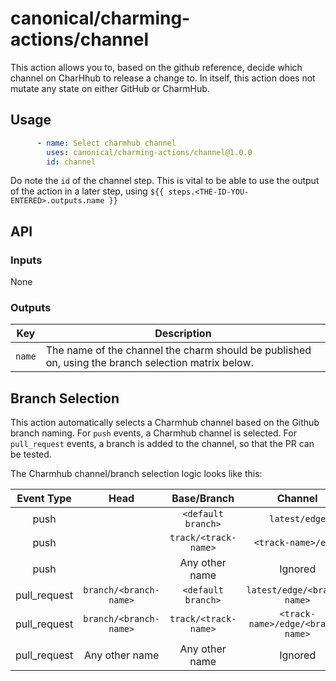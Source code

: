 # canonical/charming-actions/channel

This action allows you to, based on the github reference, decide which channel on CharHhub to release
a change to. In itself, this action does not mutate any state on either GitHub or CharmHub.

## Usage

```yaml
      - name: Select charmhub channel
        uses: canonical/charming-actions/channel@1.0.0
        id: channel
```

Do note the `id` of the channel step. This is vital to be able to use the output of the action
in a later step, using `${{ steps.<THE-ID-YOU-ENTERED>.outputs.name }}`

## API

### Inputs

None

### Outputs

| Key    | Description                                                                                        |
| ------ | -------------------------------------------------------------------------------------------------- |
| `name` | The name of the channel the charm should be published on, using the branch selection matrix below. |


## Branch Selection

This action automatically selects a Charmhub channel based on the Github branch naming. For `push`
events, a Charmhub channel is selected. For `pull_request` events, a branch is added to the channel, so
that the PR can be tested.

The Charmhub channel/branch selection logic looks like this:

| Event Type   | Head                   | Base/Branch          | Channel                           |
|:------------:|:----------------------:|:--------------------:|:---------------------------------:|
| push         |                        | `<default branch>`   | `latest/edge`                     |
| push         |                        | `track/<track-name>` | `<track-name>/edge`               |
| push         |                        | Any other name       | Ignored                           |
| pull_request | `branch/<branch-name>` | `<default branch>`   | `latest/edge/<branch-name>`       |
| pull_request | `branch/<branch-name>` | `track/<track-name>` | `<track-name>/edge/<branch-name>` |
| pull_request | Any other name         | Any other name       | Ignored                           |